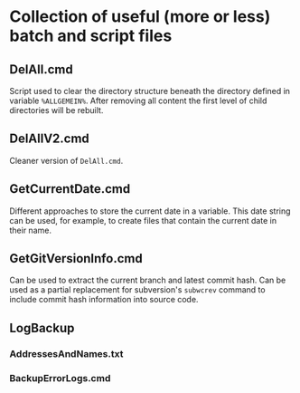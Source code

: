 # Collection of useful (more or less) batch and script files #
## DelAll.cmd ##
Script used to clear the directory structure beneath the directory defined in variable `%ALLGEMEIN%`. After removing all content the first level of child directories will be rebuilt.

## DelAllV2.cmd ##
Cleaner version of `DelAll.cmd`.

## GetCurrentDate.cmd ##
Different approaches to store the current date in a variable. This date string can be used, for example, to create files that contain the current date in their name.  

## GetGitVersionInfo.cmd ##
Can be used to extract the current branch and latest commit hash. Can be used as a partial replacement for subversion's `subwcrev` command to include commit hash information into source code.

## LogBackup ##
### AddressesAndNames.txt ###

### BackupErrorLogs.cmd ###
